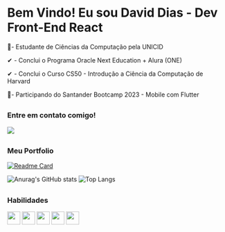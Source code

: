 # Bem Vindo! Eu sou David Dias - Dev Front-End React

📝- Estudante de Ciências da Computação pela UNICID

✔ - Conclui o Programa Oracle Next Education + Alura (ONE)

✔ - Conclui o Curso CS50 - Introdução a Ciência da Computação de Harvard

📝- Participando do Santander Bootcamp 2023 - Mobile com Flutter

##

### Entre em contato comigo!

<div>
  <a href="https://www.linkedin.com/in/daviddias99/" target="_blank"><img src="https://img.shields.io/badge/LinkedIn-0077B5?style=for-the-badge&logo=linkedin&logoColor=white"/></a>
  
 <!-- ![Snake animation](https://github.com/DavidDias1999/DavidDias1999/blob/output/github-contribution-grid-snake.svg)  -->
  
</div>

##
### Meu Portfolio

[![Readme Card](https://github-readme-stats.vercel.app/api/pin/?username=DavidDias1999&repo=Portfolio&show_icons=true&theme=transparent&hide_border=true&hide_rank=true)](https://github.com/DavidDias1999/Portfolio)

![Anurag's GitHub stats](https://github-readme-stats.vercel.app/api?username=DavidDias1999&show_icons=true&theme=transparent&hide_border=true&hide_rank=true)
![Top Langs](https://github-readme-stats.vercel.app/api/top-langs/?username=DavidDias1999&layout=compact&theme=transparent&hide_border=true)

##
### Habilidades

<div style="display: inline_block">
  <img align="center" width="30" src="https://cdn.jsdelivr.net/gh/devicons/devicon/icons/javascript/javascript-original.svg" />
  <img align="center" width="30" src="https://cdn.jsdelivr.net/gh/devicons/devicon/icons/react/react-original.svg" />
  <img align="center" width="30" src="https://cdn.jsdelivr.net/gh/devicons/devicon/icons/html5/html5-original.svg" />
  <img align="center" width="30" src="https://cdn.jsdelivr.net/gh/devicons/devicon/icons/css3/css3-original.svg" />
  <img align="center" width="30" src="https://cdn.jsdelivr.net/gh/devicons/devicon/icons/npm/npm-original-wordmark.svg" /> 
</div>


